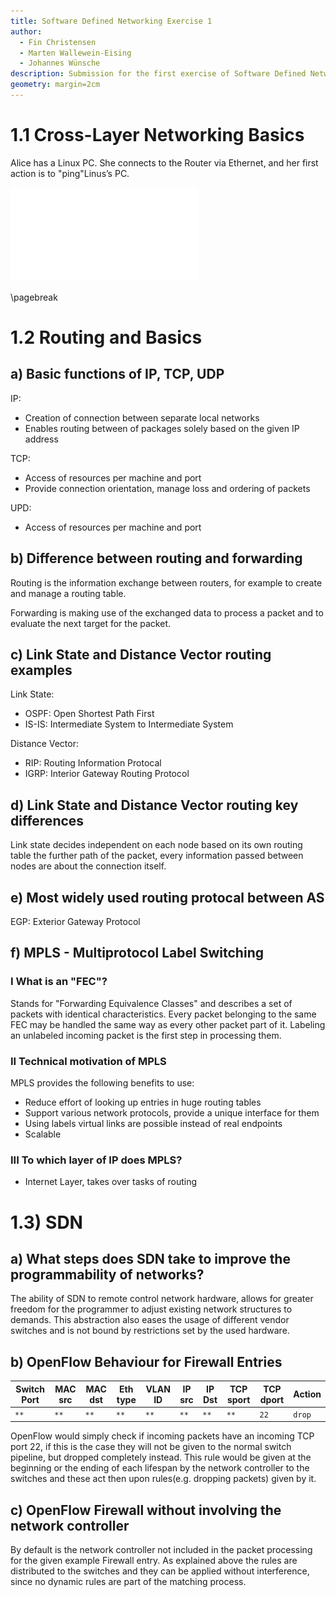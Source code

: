 ```yaml
---
title: Software Defined Networking Exercise 1
author:
  - Fin Christensen
  - Marten Wallewein-Eising
  - Johannes Wünsche
description: Submission for the first exercise of Software Defined Networking
geometry: margin=2cm
---
```


# 1.1 Cross-Layer Networking Basics

Alice has a Linux PC. She connects to the Router via Ethernet, and her first action is to "ping"Linus’s PC.

![](sdn11.pdf)

\pagebreak

# 1.2 Routing and Basics

## a) Basic functions of IP, TCP, UDP
IP:

- Creation of connection between separate local networks
- Enables routing between of packages solely based on the given IP address

TCP: 

- Access of resources per machine and port
- Provide connection orientation, manage loss and ordering of packets

UPD:

- Access of resources per machine and port

## b) Difference between routing and forwarding
Routing is the information exchange between routers, for example to create and manage a routing table.

Forwarding is making use of the exchanged data to process a packet and to evaluate the next target for the packet.

## c) Link State and Distance Vector routing examples
Link State:

- OSPF: Open Shortest Path First
- IS-IS: Intermediate System to Intermediate System

Distance Vector:

- RIP: Routing Information Protocal
- IGRP: Interior Gateway Routing Protocol

## d) Link State and Distance Vector routing key differences

Link state decides independent on each node based on its own routing table the further path of the packet, every information passed between nodes are about the connection itself.

## e) Most widely used routing protocal between AS
EGP: Exterior Gateway Protocol

## f) MPLS - Multiprotocol Label Switching 

### I What is an "FEC"?

Stands for "Forwarding Equivalence Classes" and describes a set of packets with identical characteristics. Every packet belonging to the same FEC may be handled the same way as every other packet part of it. Labeling an unlabeled incoming packet is the first step in processing them. 


### II Technical motivation of MPLS

MPLS provides the following benefits to use:

- Reduce effort of looking up entries in huge routing tables
- Support various network protocols, provide a unique interface for them
- Using labels virtual links are possible instead of real endpoints
- Scalable

### III To which layer of IP does MPLS?

- Internet Layer, takes over tasks of routing

# 1.3) SDN

## a) What steps does SDN take to improve the programmability of networks?

The ability of SDN to remote control network hardware, allows for greater freedom for the programmer to adjust existing network structures to demands.
This abstraction also eases the usage of different vendor switches and is not bound by restrictions set by the used hardware.

## b) OpenFlow Behaviour for Firewall Entries

| Switch Port | MAC src | MAC dst | Eth type | VLAN ID | IP src | IP Dst | TCP sport | TCP dport | Action |
|-------------|---------|---------|----------|---------|--------|--------|-----------|-----------|--------|
| `**`        | `**`    | `**`    | `**`     | `**`    | `**`   | `**`   | `**`      | `22`      | `drop` |
OpenFlow would simply check if incoming packets have an incoming TCP port 22, if this is the case they will not be given to the normal switch pipeline, but dropped completely instead. This rule would be given at the beginning or the ending of each lifespan by the network controller to the switches and these act then upon rules(e.g. dropping packets) given by it.

## c) OpenFlow Firewall without involving the network controller

By default is the network controller not included in the packet processing for the given example Firewall entry. As explained above the rules are distributed to the switches and they can be applied without interference, since no dynamic rules are part of the matching process.
